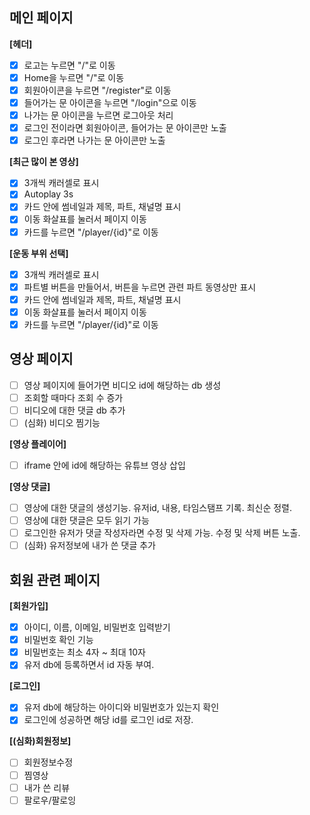 ## 메인 페이지

**[헤더]**

- [x] 로고는 누르면 "/"로 이동
- [x] Home을 누르면 "/"로 이동
- [x] 회원아이콘을 누르면 "/register"로 이동
- [x] 들어가는 문 아이콘을 누르면 "/login"으로 이동
- [x] 나가는 문 아이콘을 누르면 로그아웃 처리
- [x] 로그인 전이라면 회원아이콘, 들어가는 문 아이콘만 노출
- [x] 로그인 후라면 나가는 문 아이콘만 노출

**[최근 많이 본 영상]**

- [x] 3개씩 캐러셀로 표시
- [x] Autoplay 3s
- [x] 카드 안에 썸네일과 제목, 파트, 채널명 표시
- [x] 이동 화살표를 눌러서 페이지 이동
- [x] 카드를 누르면 "/player/{id}"로 이동

**[운동 부위 선택]**

- [x] 3개씩 캐러셀로 표시
- [x] 파트별 버튼을 만들어서, 버튼을 누르면 관련 파트 동영상만 표시
- [x] 카드 안에 썸네일과 제목, 파트, 채널명 표시
- [x] 이동 화살표를 눌러서 페이지 이동
- [x] 카드를 누르면 "/player/{id}"로 이동

## 영상 페이지

- [ ] 영상 페이지에 들어가면 비디오 id에 해당하는 db 생성
- [ ] 조회할 때마다 조회 수 증가
- [ ] 비디오에 대한 댓글 db 추가
- [ ] (심화) 비디오 찜기능

**[영상 플레이어]**

- [ ] iframe 안에 id에 해당하는 유튜브 영상 삽입

**[영상 댓글]**

- [ ] 영상에 대한 댓글의 생성기능. 유저id, 내용, 타임스탬프 기록. 최신순 정렬.
- [ ] 영상에 대한 댓글은 모두 읽기 가능
- [ ] 로그인한 유저가 댓글 작성자라면 수정 및 삭제 가능. 수정 및 삭제 버튼 노출.
- [ ] (심화) 유저정보에 내가 쓴 댓글 추가

## 회원 관련 페이지

**[회원가입]**

- [x] 아이디, 이름, 이메일, 비밀번호 입력받기
- [x] 비밀번호 확인 기능
- [x] 비밀번호는 최소 4자 ~ 최대 10자
- [x] 유저 db에 등록하면서 id 자동 부여.

**[로그인]**

- [x] 유저 db에 해당하는 아이디와 비밀번호가 있는지 확인
- [x] 로그인에 성공하면 해당 id를 로그인 id로 저장.

**[(심화)회원정보]**

- [ ] 회원정보수정
- [ ] 찜영상
- [ ] 내가 쓴 리뷰
- [ ] 팔로우/팔로잉
